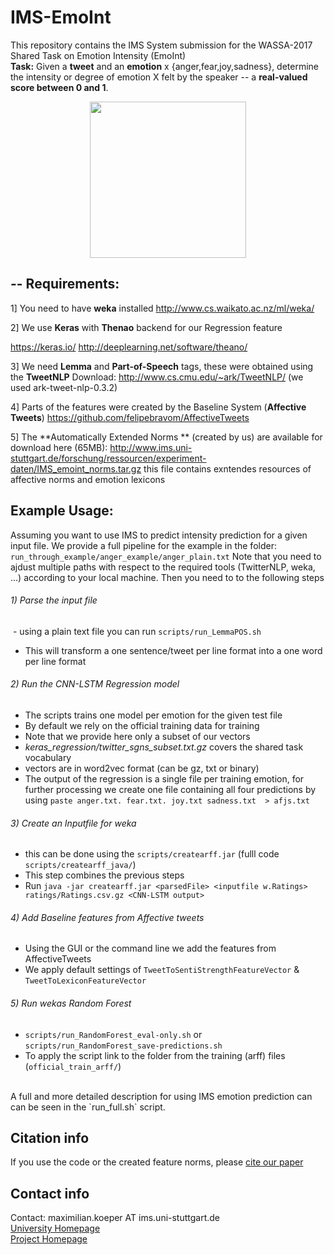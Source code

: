 # IMS-EmoInt
This repository contains the IMS System submission for the WASSA-2017 Shared Task on Emotion Intensity (EmoInt)<br />
**Task:** Given a **tweet** and an **emotion** x {anger,fear,joy,sadness}, determine the intensity or degree of emotion X felt by the speaker -- a **real-valued score between 0 and 1**.

<p align="center">
<a href="url"><img src="https://github.com/koepermn/IMS-EmoInt/blob/master/logo.png" align="center" height="250" width="250" ></a>
</p>


## -- Requirements:

1] You need to have **weka** installed
http://www.cs.waikato.ac.nz/ml/weka/

2] We use **Keras** with **Thenao** backend for our Regression feature

https://keras.io/
http://deeplearning.net/software/theano/

3] We need **Lemma** and **Part-of-Speech** tags, these were obtained using the **TweetNLP**
Download: http://www.cs.cmu.edu/~ark/TweetNLP/ (we used ark-tweet-nlp-0.3.2) 

4] Parts of the features were created by the Baseline System (**Affective Tweets**)
https://github.com/felipebravom/AffectiveTweets

5] The **Automatically Extended Norms ** (created by us) are available for download here (65MB):
http://www.ims.uni-stuttgart.de/forschung/ressourcen/experiment-daten/IMS_emoint_norms.tar.gz
this file contains exntendes resources of affective norms and emotion lexicons

## Example Usage:

Assuming you want to use IMS to predict intensity prediction for a given input file.
We provide a full pipeline for the example in the folder:
`run_through_example/anger_example/anger_plain.txt`
Note that you need to ajdust multiple paths with respect to the required tools (TwitterNLP, weka, ...) according to your local machine.
Then you need to to the following steps <br />
######  1) Parse the input file <br />
  - using a plain text file you can run `scripts/run_LemmaPOS.sh`
  - This will transform a one sentence/tweet per line format into a one word per line format
    
###### 2) Run the CNN-LSTM Regression model <br />
  - The scripts trains one model per emotion for the given test file
  - By default we rely on the official training data for training
  - Note that we provide here only a subset of our vectors 
  - _keras_regression/twitter_sgns_subset.txt.gz_ covers the shared task vocabulary
  - vectors are in word2vec format (can be gz, txt or binary)
  - The output of the regression is a single file per training emotion, for further processing we create one file containing    all four predictions by using `paste anger.txt. fear.txt. joy.txt sadness.txt  > afjs.txt`
     
###### 3) Create an Inputfile for weka <br/>
  - this can be done using the `scripts/createarff.jar` (fulll code `scripts/createarff_java/`)
  - This step combines the previous steps
  - Run `java -jar createarff.jar <parsedFile> <inputfile w.Ratings> ratings/Ratings.csv.gz <CNN-LSTM output>`
###### 4) Add Baseline features from Affective tweets <br/>
 - Using the GUI or the command line we add the features from AffectiveTweets
 - We apply default settings of `TweetToSentiStrengthFeatureVector` & `TweetToLexiconFeatureVector`
   
###### 5) Run wekas Random Forest <br />
 - `scripts/run_RandomForest_eval-only.sh` or `scripts/run_RandomForest_save-predictions.sh`
 - To apply the script link to the folder from the training (arff) files (`official_train_arff/`)
  <br />
   A full and more detailed description for using IMS emotion prediction can can be seen in the `run_full.sh` script. 

## Citation info
If you use the code or the created feature norms, please [cite our paper](http://www.romanklinger.de/publications/2017_bib.html#Koeper2017)
 
## Contact info
Contact: maximilian.koeper AT ims.uni-stuttgart.de  <br />
[University Homepage](http://www.ims.uni-stuttgart.de/institut/mitarbeiter/koepermn/index.en.html)  <br />
[Project Homepage](http://www.ims.uni-stuttgart.de/data/ims_emoint)



